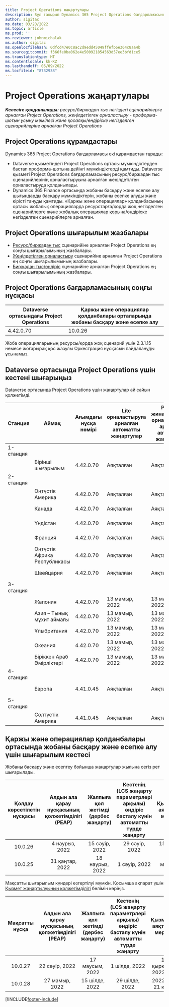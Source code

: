 ```yaml
---
title: Project Operations жаңартулары
description: Бұл тақырып Dynamics 365 Project Operations бағдарламасының шығарылған нұсқалары туралы ақпарат береді.
author: sigitac
ms.date: 03/28/2022
ms.topic: article
ms.prod: ''
ms.reviewer: johnmichalak
ms.author: sigitac
ms.openlocfilehash: 0dfcd47e0c8ac2d9edd45049ffefb6e364c8aa4b
ms.sourcegitcommit: f366fe0ba062e4e500921854563d57ee3bfd1ce5
ms.translationtype: HT
ms.contentlocale: kk-KZ
ms.lasthandoff: 05/09/2022
ms.locfileid: "8732938"
---
```

# <a name="project-operations-updates"></a>Project Operations жаңартулары

_**Келесіге қолданылады:** ресурс/биржадан тыс негіздегі сценарийлерге арналған Project Operations, жеңілдетілген орналастыру - проформа-шотын ұсыну мәмілесі және қосалқы/өндіріске негізделген сценарийлеріне арналған Project Operations_



## <a name="project-operations-components"></a>Project Operations құрамдастары

Dynamics 365 Project Operations бағдарламасы екі құрамдастан тұрады:

- Dataverse қызметіндегі Project Operations ортасы мүмкіндіктерден бастап проформа-шотына дейінгі мүмкіндіктерді қамтиды. Dataverse қызметі Project Operations бағдарламасының ресурс/биржадан тыс сценарийлерінің орналастыруына арналған жеңілдетілген орналастыруда қолданылады.
- Dynamics 365 Finance ортасында жобаны басқару және есепке алу шығындарды басқару мүмкіндіктерін, жобаны есепке алуды және кірісті тануды қамтиды. «Қаржы және операциялар» қолданбасының ортасы жобалық операцияларда ресурстарға/қорда жоқ негізделген сценарийлерге және жобалық операциялар қорына/өндіріске негізделген сценарийлерге арналған.

## <a name="project-operations-release-notes"></a>Project Operations шығарылым жазбалары
- [Ресурс/биржадан тыс](whats-new-may-2022-resource-based.md) сценарийіне арналған Project Operations ең соңғы шығарылымының жазбалары.
- [Жеңілдетілген орналастыру](../pro/whats-new/whats-new-may-2022-lite.md) сценарийіне арналған Project Operations ең соңғы шығарылымының жазбалары.
- [Биржадан тыс/өндіріс](../prod-pma/whats-new/whats-new-oct-2021-stocked.md) сценарийіне арналған Project Operations ең соңғы шығарылымының жазбалары.

## <a name="project-operations-latest-version"></a>Project Operations бағдарламасының соңғы нұсқасы

| Dataverse ортасындағы Project Operations | Қаржы және операциялар қолданбалары орталарында жобаны басқару және есепке алу | 
| --- | --- |
| 4.42.0.70 | 10.0.26 |

Жоба операцияларының ресурсы/қорда жоқ сценарий үшін 2.3.1.15 немесе жоғарырақ қос жазулы Оркестрация нұсқасын пайдалануды ұсынамыз.

## <a name="release-schedule-for-project-operations-on-dataverse-environment"></a>Dataverse ортасында Project Operations үшін кестені шығарыңыз

Dataverse ортасында Project Operations үшін жаңартулар ай сайын қолжетімді. 

| Станция | Аймақ | Ағымдағы нұсқа нөмірі | Lite орналастыруға арналған автоматты жаңартулар | Ресурс/жинақталмаған орналастыруға арналған автоматты жаңартулар | Келесі нұсқа нөмірі | Келесі нұсқа жалпыға қолжетімді |
|-----------|-----------------------|-----------------|--------------------|---------------------|---------------------|---------------------|
| 1-станция |   &nbsp;              |    &nbsp;       | &nbsp;             |      &nbsp;         |      &nbsp;         |      &nbsp;         |
|   &nbsp;  | Бірінші шығарылым         |  4.42.0.70      | Аяқталған           | Аяқталған            | TBD                 | 27 мамыр, 2022        |
| 2-станция |   &nbsp;              |    &nbsp;       | &nbsp;             |      &nbsp;         |      &nbsp;         |      &nbsp;         |
|   &nbsp;  | Оңтүстік Америка         |  4.42.0.70      | Аяқталған           | Аяқталған            | TBD                 | 27 мамыр, 2022        |
|   &nbsp;  | Канада                |  4.42.0.70      | Аяқталған           | Аяқталған            | TBD                 | 27 мамыр, 2022        |
|   &nbsp;  | Үндістан                 |  4.42.0.70      | Аяқталған           | Аяқталған            | TBD                 | 27 мамыр, 2022        |
|   &nbsp;  | Франция                |  4.42.0.70      | Аяқталған           | Аяқталған            | TBD                 | 27 мамыр, 2022        |
|   &nbsp;  | Оңтүстік Африка Республикасы          |  4.42.0.70      | Аяқталған           | Аяқталған            | TBD                 | 27 мамыр, 2022        |
|   &nbsp;  | Швейцария           |  4.42.0.70      | Аяқталған           | Аяқталған            | TBD                 | 27 мамыр, 2022        |
| 3-станция |      &nbsp;           |     &nbsp;      |     &nbsp;         |      &nbsp;         |      &nbsp;         |      &nbsp;         |
|   &nbsp;  | Жапония                 |  4.42.0.70      | 13 мамыр, 2022       | 13 мамыр, 2022        | TBD                 | 03 маусым, 2022       |
|   &nbsp;  | Азия – Тынық мұхит аймағы          |  4.42.0.70      | 13 мамыр, 2022       | 13 мамыр, 2022        | TBD                 | 03 маусым, 2022       |
|   &nbsp;  | Ұлыбритания         |  4.42.0.70      | 13 мамыр, 2022       | 13 мамыр, 2022        | TBD                 | 03 маусым, 2022       |
|   &nbsp;  | Океания               |  4.42.0.70      | 13 мамыр, 2022       | 13 мамыр, 2022        | TBD                 | 03 маусым, 2022       |
|   &nbsp;  | Біріккен Араб Әмірліктері  |  4.42.0.70      | 13 мамыр, 2022       | 13 мамыр, 2022        | TBD                 | 03 маусым, 2022       |
| 4-станция |     &nbsp;            |     &nbsp;      |     &nbsp;         |      &nbsp;         |      &nbsp;         |      &nbsp;         |
|   &nbsp;  | Европа                |  4.41.0.45      | Аяқталған           | Аяқталған            | 4.42.0.70           | 13 мамыр, 2022        |
| 5-станция |     &nbsp;            |     &nbsp;      |     &nbsp;         |      &nbsp;         |      &nbsp;         |      &nbsp;         |
|   &nbsp;  | Солтүстік Америка         |  4.41.0.45      | Аяқталған           | Аяқталған            | 4.42.0.70           | 20 мамыр, 2022        |

## <a name="release-schedule-for-project-management-and-accounting-in-the-finance-and-operations-apps-environment"></a>Қаржы және операциялар қолданбалары ортасында жобаны басқару және есепке алу үшін шығарылым кестесі

Жобаны басқару және есептеу бойынша жаңартулар жылына сегіз рет шығарылады.

|Қолдау көрсетілетін нұсқасы| Алдын ала қарау нұсқасының қолжетімділігі (PEAP) | Жалпыға қол жетімді (дербес жаңарту) | Кестенің (LCS жаңарту параметрлері арқылы) өндіріс басталу күнін автоматты түрде жаңарту |   Қызметтің аяқталуы мерзімі   |
|:---------------:|:---------------------------:|:---------------------------------:|:--------------------------------------------------------------------:|:------------------:|
|     10.0.26     |      4 наурыз, 2022          |        15 сәуір, 2022             |                          29 сәуір, 2022                              | 15 шілде, 2022      |
|     10.0.25     |      31 қаңтар, 2022       |        18 наурыз, 2022             |                          1 сәуір, 2022                               | 10 маусым, 2022      |


Мақсатты шығарылым күндері өзгертілуі мүмкін. Қосымша ақпарат үшін [Қызмет жаңартылуының қолжетімділігі](/dynamics365/fin-ops-core/fin-ops/get-started/public-preview-releases?toc=%2fdynamics365%2ffinance%2ftoc.json) бөлімін көріңіз.

|Мақсатты нұсқа | Алдын ала қарау нұсқасының қолжетімділігі (PEAP) | Жалпыға қол жетімді (дербес жаңарту) | Кестенің (LCS жаңарту параметрлері арқылы) өндіріс басталу күнін автоматты түрде жаңарту |   Қызметтің аяқталуы мерзімі   |
|:---------------:|:---------------------------:|:---------------------------------:|:--------------------------------------------------------------------:|:------------------:|
|     10.0.27     |      22 сәуір, 2022         |        17 маусым, 2022              |                          1 шілде, 2022                                | 16 қыркүйек, 2022 жыл |
|     10.0.28     |      27 мамыр, 2022           |        15 шілде, 2022              |                          29 шілде, 2022                               | 2022 жыл 21 қазан   |

[!INCLUDE[footer-include](../includes/footer-banner.md)]
